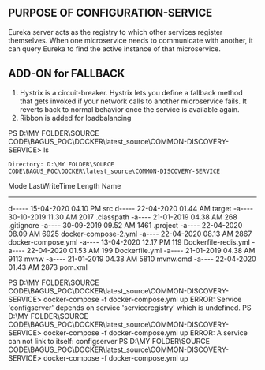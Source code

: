 PURPOSE OF CONFIGURATION-SERVICE
--------------------------
Eureka server acts as the registry to which other services register themselves. 
When one microservice needs to communicate with another, 
it can query Eureka to find the active instance of that microservice.

ADD-ON for FALLBACK
-------------------
1. Hystrix is a circuit-breaker. Hystrix lets you define a fallback method that gets invoked if your network calls to another microservice fails. 
It reverts back to normal behavior once the service is available again.
2. Ribbon is added for loadbalancing


PS D:\MY FOLDER\SOURCE CODE\BAGUS_POC\DOCKER\latest_source\COMMON-DISCOVERY-SERVICE> ls


    Directory: D:\MY FOLDER\SOURCE CODE\BAGUS_POC\DOCKER\latest_source\COMMON-DISCOVERY-SERVICE


Mode                LastWriteTime         Length Name
----                -------------         ------ ----
d-----       15-04-2020  04.10 PM                src
d-----       22-04-2020  01.44 AM                target
-a----       30-10-2019  11.30 AM           2017 .classpath
-a----       21-01-2019  04.38 AM            268 .gitignore
-a----       30-09-2019  09.52 AM           1461 .project
-a----       22-04-2020  08.09 AM           6925 docker-compose-2.yml
-a----       22-04-2020  08.13 AM           2867 docker-compose.yml
-a----       13-04-2020  12.17 PM            119 Dockerfile-redis.yml
-a----       22-04-2020  01.53 AM            199 Dockerfile.yml
-a----       21-01-2019  04.38 AM           9113 mvnw
-a----       21-01-2019  04.38 AM           5810 mvnw.cmd
-a----       22-04-2020  01.43 AM           2873 pom.xml


PS D:\MY FOLDER\SOURCE CODE\BAGUS_POC\DOCKER\latest_source\COMMON-DISCOVERY-SERVICE> docker-compose -f docker-compose.yml up
ERROR: Service 'configserver' depends on service 'serviceregistry' which is undefined.
PS D:\MY FOLDER\SOURCE CODE\BAGUS_POC\DOCKER\latest_source\COMMON-DISCOVERY-SERVICE> docker-compose -f docker-compose.yml up
ERROR: A service can not link to itself: configserver
PS D:\MY FOLDER\SOURCE CODE\BAGUS_POC\DOCKER\latest_source\COMMON-DISCOVERY-SERVICE> docker-compose -f docker-compose.yml up

